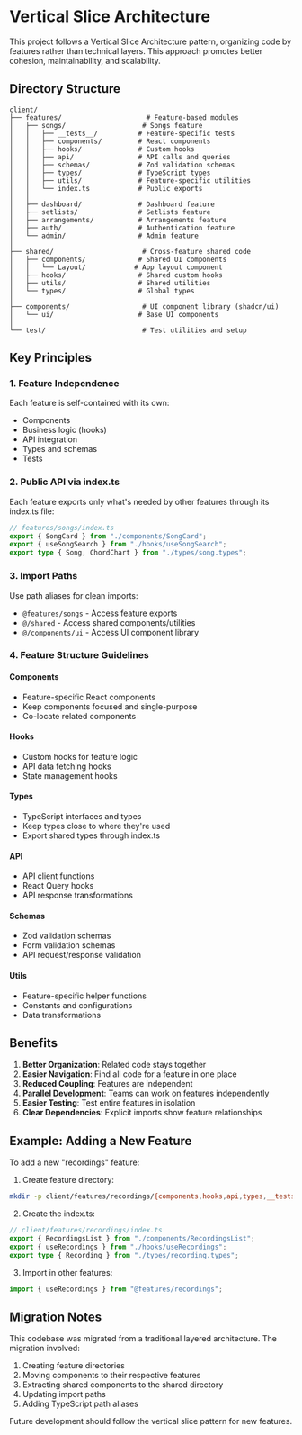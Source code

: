 # Vertical Slice Architecture

This project follows a Vertical Slice Architecture pattern, organizing code by features rather than technical layers. This approach promotes better cohesion, maintainability, and scalability.

## Directory Structure

```
client/
├── features/                     # Feature-based modules
│   ├── songs/                   # Songs feature
│   │   ├── __tests__/          # Feature-specific tests
│   │   ├── components/         # React components
│   │   ├── hooks/              # Custom hooks
│   │   ├── api/                # API calls and queries
│   │   ├── schemas/            # Zod validation schemas
│   │   ├── types/              # TypeScript types
│   │   ├── utils/              # Feature-specific utilities
│   │   └── index.ts            # Public exports
│   │
│   ├── dashboard/              # Dashboard feature
│   ├── setlists/               # Setlists feature
│   ├── arrangements/           # Arrangements feature
│   ├── auth/                   # Authentication feature
│   └── admin/                  # Admin feature
│
├── shared/                      # Cross-feature shared code
│   ├── components/             # Shared UI components
│   │   └── Layout/            # App layout component
│   ├── hooks/                  # Shared custom hooks
│   ├── utils/                  # Shared utilities
│   └── types/                  # Global types
│
├── components/                  # UI component library (shadcn/ui)
│   └── ui/                     # Base UI components
│
└── test/                        # Test utilities and setup

```

## Key Principles

### 1. Feature Independence

Each feature is self-contained with its own:

- Components
- Business logic (hooks)
- API integration
- Types and schemas
- Tests

### 2. Public API via index.ts

Each feature exports only what's needed by other features through its index.ts file:

```typescript
// features/songs/index.ts
export { SongCard } from "./components/SongCard";
export { useSongSearch } from "./hooks/useSongSearch";
export type { Song, ChordChart } from "./types/song.types";
```

### 3. Import Paths

Use path aliases for clean imports:

- `@features/songs` - Access feature exports
- `@/shared` - Access shared components/utilities
- `@/components/ui` - Access UI component library

### 4. Feature Structure Guidelines

#### Components

- Feature-specific React components
- Keep components focused and single-purpose
- Co-locate related components

#### Hooks

- Custom hooks for feature logic
- API data fetching hooks
- State management hooks

#### Types

- TypeScript interfaces and types
- Keep types close to where they're used
- Export shared types through index.ts

#### API

- API client functions
- React Query hooks
- API response transformations

#### Schemas

- Zod validation schemas
- Form validation schemas
- API request/response validation

#### Utils

- Feature-specific helper functions
- Constants and configurations
- Data transformations

## Benefits

1. **Better Organization**: Related code stays together
2. **Easier Navigation**: Find all code for a feature in one place
3. **Reduced Coupling**: Features are independent
4. **Parallel Development**: Teams can work on features independently
5. **Easier Testing**: Test entire features in isolation
6. **Clear Dependencies**: Explicit imports show feature relationships

## Example: Adding a New Feature

To add a new "recordings" feature:

1. Create feature directory:

```bash
mkdir -p client/features/recordings/{components,hooks,api,types,__tests__}
```

2. Create the index.ts:

```typescript
// client/features/recordings/index.ts
export { RecordingsList } from "./components/RecordingsList";
export { useRecordings } from "./hooks/useRecordings";
export type { Recording } from "./types/recording.types";
```

3. Import in other features:

```typescript
import { useRecordings } from "@features/recordings";
```

## Migration Notes

This codebase was migrated from a traditional layered architecture. The migration involved:

1. Creating feature directories
2. Moving components to their respective features
3. Extracting shared components to the shared directory
4. Updating import paths
5. Adding TypeScript path aliases

Future development should follow the vertical slice pattern for new features.
